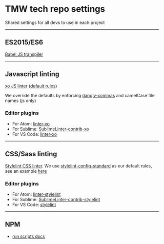 # TMW tech repo settings
Shared settings for all devs to use in each project

---

## ES2015/ES6
[Babel JS transpiler](https://babeljs.io/)

---

## Javascript linting
[xo JS linter](https://github.com/sindresorhus/xo/) ([default rules](https://github.com/sindresorhus/xo/#default-code-style))

We override the defaults by enforcing [dangly-commas](http://eslint.org/docs/rules/comma-dangle) and camelCase file names (js only)

### Editor plugins
* For Atom: [linter-xo](https://atom.io/packages/linter-xo)
* For Sublime: [SublimeLinter-contrib-xo](https://packagecontrol.io/packages/SublimeLinter-contrib-xo)
* For VS Code: [linter-xo](https://marketplace.visualstudio.com/items?itemName=samverschueren.linter-xo)

---

## CSS/Sass linting
[Stylelint CSS linter](http://stylelint.io/). We use [stylelint-config-standard](https://github.com/stylelint/stylelint-config-standard) as our default rules, see an example [here](https://github.com/stylelint/stylelint-config-standard#example)

### Editor plugins
* For Atom: [linter-stylelint](https://atom.io/packages/linter-stylelint)
* For Sublime: [SublimeLinter-contrib-stylelint](https://packagecontrol.io/packages/SublimeLinter-contrib-stylelint)
* For VS Code: [stylelint](https://marketplace.visualstudio.com/items?itemName=shinnn.stylelint)

---

## NPM
* [run scripts docs](https://docs.npmjs.com/misc/scripts)
